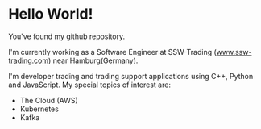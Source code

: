 # Hello World!

You've found my github repository.

I'm currently working as a Software Engineer at SSW-Trading (www.ssw-trading.com) near Hamburg(Germany).

I'm developer trading and trading support applications using C++, Python and JavaScript.
My special topics of interest are:
- The Cloud (AWS)
- Kubernetes
- Kafka

